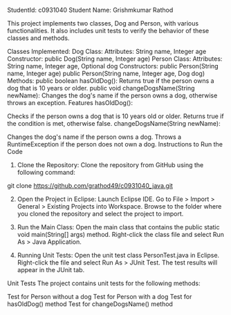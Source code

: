 StudentId: c0931040
Student Name: Grishmkumar Rathod

This project implements two classes, Dog and Person, with various functionalities. It also includes unit tests to verify the behavior of these classes and methods.

Classes Implemented:
Dog Class:
Attributes: String name, Integer age
Constructor: public Dog(String name, Integer age)
Person Class:
Attributes: String name, Integer age, Optional<Dog> dog
Constructors:
public Person(String name, Integer age)
public Person(String name, Integer age, Dog dog)
Methods:
public boolean hasOldDog(): Returns true if the person owns a dog that is 10 years or older.
public void changeDogsName(String newName): Changes the dog's name if the person owns a dog, otherwise throws an exception.
Features
hasOldDog():

Checks if the person owns a dog that is 10 years old or older.
Returns true if the condition is met, otherwise false.
changeDogsName(String newName):

Changes the dog's name if the person owns a dog.
Throws a RuntimeException if the person does not own a dog.
Instructions to Run the Code
1. Clone the Repository:
Clone the repository from GitHub using the following command:

git clone https://github.com/grathod49/c0931040_java.git

2. Open the Project in Eclipse:
Launch Eclipse IDE.
Go to File > Import > General > Existing Projects into Workspace.
Browse to the folder where you cloned the repository and select the project to import.

3. Run the Main Class:
Open the main class that contains the public static void main(String[] args) method.
Right-click the class file and select Run As > Java Application.

4. Running Unit Tests:
Open the unit test class PersonTest.java in Eclipse.
Right-click the file and select Run As > JUnit Test.
The test results will appear in the JUnit tab.

Unit Tests
The project contains unit tests for the following methods:

Test for Person without a dog
Test for Person with a dog
Test for hasOldDog() method
Test for changeDogsName() method